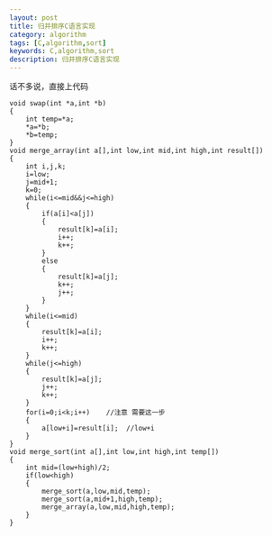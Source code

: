```yaml
---
layout: post
title: 归并排序C语言实现
category: algorithm
tags: [C,algorithm,sort]
keywords: C,algorithm,sort
description: 归并排序C语言实现
---
```

话不多说，直接上代码  

	void swap(int *a,int *b)
	{
	    int temp=*a;
	    *a=*b;
	    *b=temp;
	}
	void merge_array(int a[],int low,int mid,int high,int result[])
	{
	    int i,j,k;
	    i=low;
	    j=mid+1;
	    k=0;
	    while(i<=mid&&j<=high)
	    {
	        if(a[i]<a[j])
	        {
	            result[k]=a[i];
	            i++;
	            k++;
	        }
	        else
	        {
	            result[k]=a[j];
	            k++;
	            j++;
	        }
	    }
	    while(i<=mid)
	    {
	        result[k]=a[i];
	        i++;
	        k++;
	    }
	    while(j<=high)
	    {
	        result[k]=a[j];
	        j++;
	        k++;
	    }
	    for(i=0;i<k;i++)    //注意 需要这一步
	    {
	        a[low+i]=result[i];  //low+i
	    }
	}
    void merge_sort(int a[],int low,int high,int temp[])
	{
		int mid=(low+high)/2;
		if(low<high)
		{
			merge_sort(a,low,mid,temp);
			merge_sort(a,mid+1,high,temp);
			merge_array(a,low,mid,high,temp);
		}
	}
